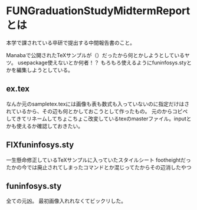 # FUNGraduationStudyMidtermReportとは
本学で課されている卒研で提出する中間報告書のこと。

Manabaで公開されたTeXサンプルが（）だったから何とかしようとしているヤツ。
usepackage使えないとか何者！？
もろもろ使えるようにfuninfosys.styとかを編集しようとしている。

## ex.tex
なんか元のsampletex.texには画像も表も数式も入っていないのに指定だけはされているから、その辺も何とかしておこうとして作ったもの。
元のからコピペしてきてリネームしてちょこちょこ改変しているtexのmasterファイル。inputとかも使えるか確認しておきたい。

## FIXfuninfosys.sty
一生懸命修正しているTeXサンプルに入っていたスタイルシート
footheightだったかの今では廃止されてしまったコマンドとか混じってたからその辺消したやつ

## funinfosys.sty
全ての元凶。
最初画像入れれなくてビックリした。
